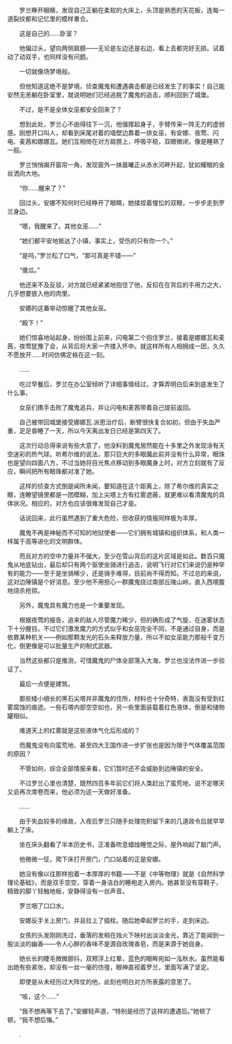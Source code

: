 　　罗兰睁开眼睛，发现自己正躺在柔软的大床上，头顶是熟悉的天花板，连每一道裂纹都和记忆里的模样重合。

　　这是自己的……卧室？

　　他偏过头，望向两侧肩膀——无论是左边还是右边，看上去都完好无损。试着动了动双手，也同样没有问题。

　　一切就像场梦境般。

　　但他知道这绝不是梦境，侦查魔鬼和遭遇袭击都是已经发生了的事实！自己能安然无恙躺在卧室里，就说明她们已经逃脱了魔鬼的追击，顺利回到了城堡。

　　不过，是不是全体女巫都安全回来了？

　　想到此处，罗兰心不由得往下一沉，他强撑起身子，手臂传来一阵无力的虚弱感。刚想开口叫人，却看到床尾对着的墙壁边靠着一排女巫，有安娜、夜莺、闪电、麦茜和娜娜瓦。她们互相倚在对方肩膀上，呼吸平稳，双眼微闭，像是睡熟了一般。

　　罗兰悄悄揭开窗帘一角，发现窗外一抹晨曦正从赤水河畔升起，犹如耀眼的金丝洒向大地。

　　“你……醒来了？”

　　回过头，安娜不知何时已经睁开了眼睛，她揉捏着惺忪的双眼，一步步走到罗兰身边。

　　“嗯，我醒来了。其他女巫……”

　　“她们都平安地抵达了小镇，事实上，受伤的只有你一个。”

　　“是吗，”罗兰松了口气，“那可真是不错——”

　　“傻瓜。”

　　他还来不及反驳，对方就已经紧紧地抱住了他，反扣在在背后的手用力之大，几乎想要嵌入他的肉里。

　　安娜的这番举动惊醒了其他女巫。

　　“殿下！”

　　她们惊喜地站起身，纷纷围上前来，闪电第二个抱住罗兰，接着是娜娜瓦和麦茜，夜莺犹豫了会，从背后将大家一齐搂入怀中。就这样所有人相拥成一团，久久不愿放开……时间仿佛定格在这一刻。

　　……

　　吃过早餐后，罗兰在办公室倾听了详细事情经过，才算弄明白后来到底发生了什么事。

　　女巫们携手击败了魔鬼追兵，并让闪电和麦茜带着自己提前返回。

　　自己被带回城堡接受娜娜瓦.派恩治疗后，断臂很快复合如初，但由于失血严重，足足昏睡了一天，所以今天离出发日已经是第四天了。

　　这次行动总得来说有些大意了，他没料到魔鬼居然能在十多里之外发现涂有天空迷彩的热气球。听希尔维的说法，那只巨大的多眼魔此前并没有什么异常，眼珠也是望向四面八方，不过当她将目光焦点移动到多眼魔身上时，对方立刻就有了反应，瞬间把所有眼珠都对准了她。

　　这样的侦查方式倒是闻所未闻，要知道在这个距离上，除了希尔维的真实之眼，连瞭望镜里都是一团模糊，加上尖塔上方有红雾遮蔽，就更难以看清魔鬼的具体状况。相应的，对方也应该很难发现自己才是。

　　话说回来，此行虽然遇到了重大危险，但收获的情报同样极为丰厚。

　　魔鬼不再是神秘而不可知的地狱使者——它们拥有城镇和组织体系，和人类一样属于高等进化的文明群体。

　　而且对方的空中力量并不强大，至少在雪山背后的这片区域是如此。数百只魔鬼从地底钻出，最后却只有两个驱使坐骑进行追击，说明飞行对它们来说仍是种罕有的能力——至于是坐骑稀少，还是骑手难得，目前尚不得而知。不过总的来说，这对边陲镇是个好消息。至少他不用担心一群魔鬼绕过南部丘陵山岭，直入西境腹地烧杀抢掠。

　　另外，魔鬼具有魔力也是一个重要发现。

　　根据夜莺的报告，追来的敌人尽管魔力稀少，但的确形成了气旋，在迷雾状态下十分醒目。不过它们激发魔力的方式似乎和女巫完全不同，不是通过自身，而是依靠某种机关——例如那颗发光的石头来释放力量，所以不如女巫能力那般千变万化，倒更像是可以批量生产的制式武器。

　　当然这些都只是推测，可惜魔鬼的尸体全部落入大海，罗兰也没法作进一步验证了。

　　最后一点便是建筑。

　　那些矮小细长的黑石尖塔并非魔鬼的住所，材料也十分奇特，表面没有受到红雾腐蚀的痕迹。一些石塔内部空空如也，另一些里面装载着红色液体，倒是和储物罐相似。

　　难道天上的红雾就是这些液体气化后形成的？

　　而魔鬼没有向蛮荒地、甚至四大王国作进一步扩张也是因为限于气体覆盖范围的原因？

　　不管如何，综合全部情报来看，它们暂时还不会威胁到边陲镇的安全。

　　不过罗兰心里也清楚，既然四百多年前它们将人类赶出了蛮荒地，说不定哪天又会再次席卷而来，他必须为这一天做好准备。

　　……

　　由于失血较多的缘故，入夜后罗兰只随手处理完积留下来的几道政令后就早早躺上了床。

　　坐在床头翻看了半本历史书，正准备吹息蜡烛睡觉之际，屋外响起了敲门声。

　　他微微一怔，爬下床打开房门，门口站着的正是安娜。

　　她没有像以往那样抱着一本厚厚的书籍——不是《中等物理》就是《自然科学理论基础》，而是双手空空，穿着一身洁白的睡袍走入房内。她甚至没有穿鞋子，精致的脚丫轻触地板，安静得没有一丝声音。

　　罗兰咽了口口水。

　　安娜反手关上房门，并且拉上了插栓。随后她牵起罗兰的手，走到床边。

　　女孩的头发刚刚洗过，垂落的发梢在烛火下映衬出淡淡金光，靠近了能闻到一股淡淡的幽香——令人心醉的香味不是源自玫瑰香皂，而是来源于她自身。

　　她长长的睫毛微微颤抖，双颊浮上红晕，蓝色的眼眸宛如一泓秋水。虽然能看出她有些紧张，却没有一丝一毫的彷徨，眼神直视着罗兰，里面写满了坚定。

　　即使是从未经历过大阵仗的他，此刻也明白对方所表露的意思了。

　　“咳，这个……”

　　“我不想再等下去了，”安娜轻声道，“特别是经历了这样的遭遇后。”她顿了顿，“我不想后悔。”

　　.
